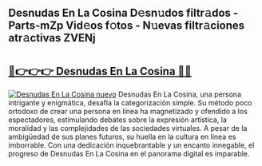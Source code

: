 ## Desnudas En La Cosina D𝚎sn𝚞dos filtr𝚊dos - Parts-mZp Vid𝚎os f𝚘tos - N𝚞evas filtr𝚊ciones atr𝚊ctivas ZVENj

# <h2><a href="http://mb2raf.tromn.icu/?c=Desnudas+En+La+Cosina">🔗👉👉👉 Desnudas En La Cosina 🔗🔗</a></h2>

[![Desnudas En La Cosina nuevo](https://i.imgur.com/pEAQMta.gif)](http://mb2raf.tromn.icu/?c=Desnudas+En+La+Cosina)
Desnudas En La Cosina, una persona intrigante y enigmática, desafía la categorización simple. Su método poco ortodoxo de crear una persona en línea ha magnetizado y ofendido a los espectadores, estimulando debates sobre la expresión artística, la moralidad y las complejidades de las sociedades virtuales. A pesar de la ambigüedad de sus planes futuros, su huella en la cultura en línea es imborrable. Con una dedicación inquebrantable y un encanto innegable, el progreso de Desnudas En La Cosina en el panorama digital es imparable.
